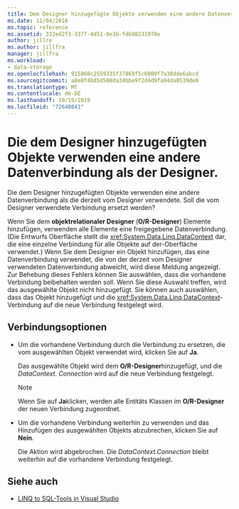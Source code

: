```yaml
---
title: Dem Designer hinzugefügte Objekte verwenden eine andere Datenverbindung
ms.date: 11/04/2016
ms.topic: reference
ms.assetid: 332ed2f3-3377-4d51-8e3b-fdb98231978e
author: jillre
ms.author: jillfra
manager: jillfra
ms.workload:
- data-storage
ms.openlocfilehash: 915860c2559335f37869f5c6009f7a38dde6abcd
ms.sourcegitcommit: a8e8f4bd5d508da34bbe9f2d4d9fa94da0539de0
ms.translationtype: MT
ms.contentlocale: de-DE
ms.lasthandoff: 10/19/2019
ms.locfileid: "72640841"
---
```

# <a name="the-objects-you-are-adding-to-the-designer-use-a-different-data-connection-than-the-designer"></a>Die dem Designer hinzugefügten Objekte verwenden eine andere Datenverbindung als der Designer.

Die dem Designer hinzugefügten Objekte verwenden eine andere Datenverbindung als die derzeit vom Designer verwendete. Soll die vom Designer verwendete Verbindung ersetzt werden?

Wenn Sie dem **objektrelationaler Designer** (**O/R-Designer**) Elemente hinzufügen, verwenden alle Elemente eine freigegebene Datenverbindung. (Die Entwurfs Oberfläche stellt die <xref:System.Data.Linq.DataContext> dar, die eine einzelne Verbindung für alle Objekte auf der-Oberfläche verwendet.) Wenn Sie dem Designer ein Objekt hinzufügen, das eine Datenverbindung verwendet, die von der derzeit vom Designer verwendeten Datenverbindung abweicht, wird diese Meldung angezeigt. Zur Behebung dieses Fehlers können Sie auswählen, dass die vorhandene Verbindung beibehalten werden soll. Wenn Sie diese Auswahl treffen, wird das ausgewählte Objekt nicht hinzugefügt. Sie können auch auswählen, dass das Objekt hinzugefügt und die <xref:System.Data.Linq.DataContext>-Verbindung auf die neue Verbindung festgelegt wird.

## <a name="connection-options"></a>Verbindungsoptionen

- Um die vorhandene Verbindung durch die Verbindung zu ersetzen, die vom ausgewählten Objekt verwendet wird, klicken Sie auf **Ja**.

   Das ausgewählte Objekt wird dem **O/R-Designer**hinzugefügt, und die *DataContext. Connection* wird auf die neue Verbindung festgelegt.

   > [!NOTE]
   > Wenn Sie auf **Ja**klicken, werden alle Entitäts Klassen im **O/R-Designer** der neuen Verbindung zugeordnet.

- Um die vorhandene Verbindung weiterhin zu verwenden und das Hinzufügen des ausgewählten Objekts abzubrechen, klicken Sie auf **Nein**.

   Die Aktion wird abgebrochen. Die *DataContext.Connection* bleibt weiterhin auf die vorhandene Verbindung festgelegt.

## <a name="see-also"></a>Siehe auch

- [LINQ to SQL-Tools in Visual Studio](../data-tools/linq-to-sql-tools-in-visual-studio2.md)
